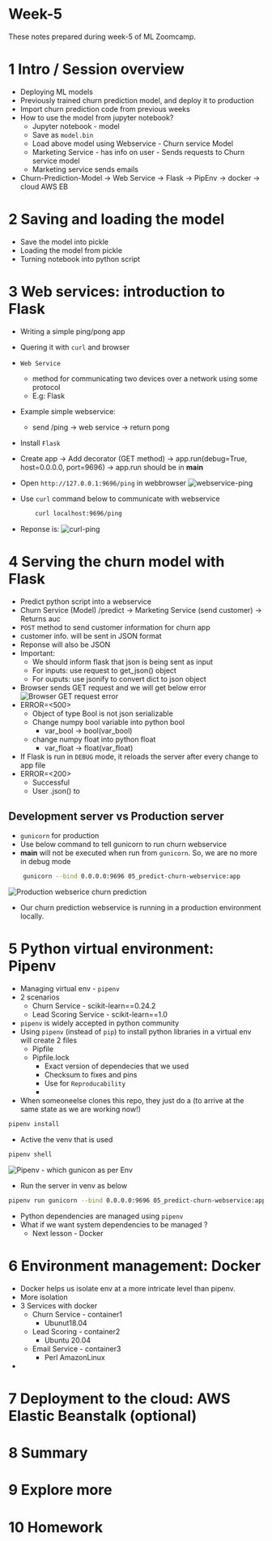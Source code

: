 # Week-5
These notes prepared during week-5 of ML Zoomcamp. 

# 1 Intro / Session overview
- Deploying ML models
- Previously trained churn prediction model, and deploy it to production 
- Import churn prediction code from previous weeks
- How to use the model from jupyter notebook? 
    - Jupyter notebook - model 
    - Save as `model.bin`
    - Load above model using Webservice - Churn service Model 
    - Marketing Service - has info on user - Sends requests to Churn service model 
    - Marketing service sends emails
- Churn-Prediction-Model -> Web Service -> Flask -> PipEnv -> docker -> cloud AWS EB

# 2 Saving and loading the model
- Save the model into pickle
- Loading the model from pickle
- Turning notebook into python script

# 3 Web services: introduction to Flask
- Writing a simple ping/pong app 
- Quering it with `curl` and browser
- `Web Service` 
    - method for communicating two devices over a network using some protocol 
    - E.g: Flask 
- Example simple webservice:
    - send /ping  -> web service -> return pong
- Install `Flask`
- Create app -> Add decorator (GET method) -> app.run(debug=True, host=0.0.0.0, port=9696) -> app.run should be in __main__
- Open `http://127.0.0.1:9696/ping` in webbrowser
![webservice-ping](./../images/webservice_ping_pong.png)

- Use `curl` command below to communicate with webservice
    ```sh
        curl localhost:9696/ping
    ```
- Reponse is:
![curl-ping](./../images/curl_ping.png)


# 4 Serving the churn model with Flask
- Predict python script into a webservice
- Churn Service (Model) /predict -> Marketing Service (send customer) -> Returns auc
- `POST` method to send customer information for churn app
- customer info. will be sent in JSON format 
- Reponse will also be JSON 
- Important:    
    - We should inform flask that json is being sent as input
    - For inputs: use request to get_json() object 
    - For ouputs: use jsonify to convert dict to json object
- Browser sends GET request and we will get below error
![Browser GET request error](./../images/webservice_churn_prediction_error.png)
- ERROR=<500>
    - Object of type Bool is not json serializable
    - Change numpy bool variable into python bool 
        - var_bool -> bool(var_bool)
    - change numpy float into python float 
        - var_float -> float(var_float)
- If Flask is run in `DEBUG` mode, it reloads the server after every change to app file 
- ERROR=<200>
    - Successful 
    - User .json() to 
## Development server vs Production server
- `gunicorn` for production
- Use below command to tell gunicorn to run churn webservice 
- __main__ will not be executed when run from `gunicorn`. So, we are no more in debug mode
```sh
    gunicorn --bind 0.0.0.0:9696 05_predict-churn-webservice:app
```
![Production webserice churn prediction](./../images/prod_gunicorn_webservice_churn_prediction.png)
- Our churn prediction webservice is running in a production environment locally. 


# 5 Python virtual environment: Pipenv
- Managing virtual env - `pipenv`
- 2 scenarios
    - Churn Service - scikit-learn==0.24.2
    - Lead Scoring Service - scikit-learn==1.0  
- `pipenv` is widely accepted in python community 
- Using `pipenv` (instead of `pip`) to install python libraries in a virtual env will create 2 files
    - Pipfile
    - Pipfile.lock
        - Exact version of dependecies that we used 
        - Checksum to fixes and pins 
        - Use for `Reproducability`
        - 
- When someoneelse clones this repo, they just do a (to arrive at the same state as we are working now!)
```sh
pipenv install 
```
- Active the venv that is used 
```sh
pipenv shell
```
![Pipenv - which gunicon as per Env](./../images/pipenv_paths_explained.png)
- Run the server in venv as below 
```sh
pipenv run gunicorn --bind 0.0.0.0:9696 05_predict-churn-webservice:app
```
- Python dependencies are managed using `pipenv`
- What if we want system dependencies to be managed ? 
    - Next lesson - Docker

# 6 Environment management: Docker
- Docker helps us isolate env at a more intricate level than pipenv.
- More isolation 
- 3 Services with docker 
    - Churn Service - container1
        - Ubunut18.04
    - Lead Scoring - container2
        - Ubuntu 20.04
    - Email Service - container3
        - Perl AmazonLinux
- 



# 7 Deployment to the cloud: AWS Elastic Beanstalk (optional)


# 8 Summary


# 9 Explore more


# 10 Homework
